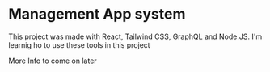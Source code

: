 # Management App system

This project was made with React, Tailwind CSS, GraphQL and Node.JS.
I'm learnig ho to use these tools in this project

More  Info to come on later